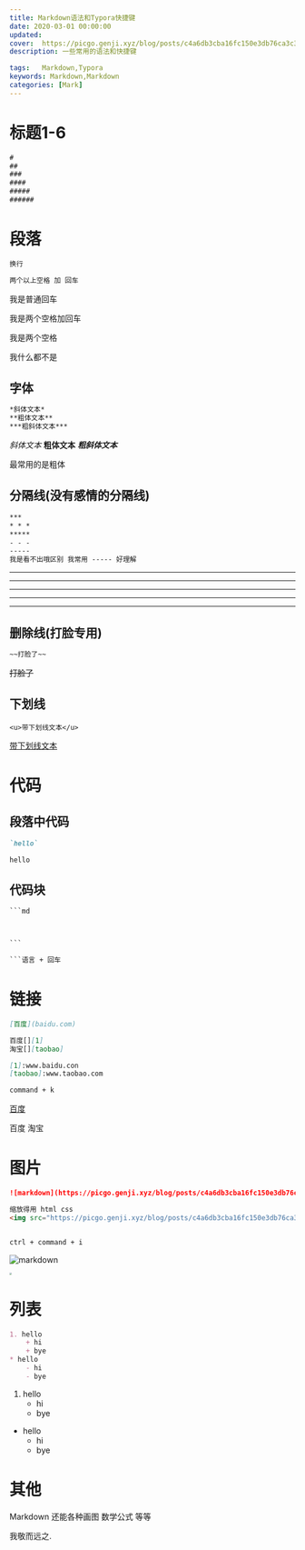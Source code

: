 ```yaml
---
title: Markdown语法和Typora快捷键
date: 2020-03-01 00:00:00
updated: 
cover:  https://picgo.genji.xyz/blog/posts/c4a6db3cba16fc150e3db76ca3c326d2.png
description: 一些常用的语法和快捷键

tags:  	Markdown,Typora
keywords: Markdown,Markdown
categories: [Mark]
---
```


# 标题1-6

```md
#
##
###
####
#####
######
```

# 段落

```md
换行

两个以上空格 加 回车

```

我是普通回车

我是两个空格加回车  

我是两个空格

我什么都不是

## 字体

```md
*斜体文本*
**粗体文本**
***粗斜体文本***
```

*斜体文本*
**粗体文本**
***粗斜体文本***

最常用的是粗体

## 分隔线(没有感情的分隔线)

```md
***
* * * 
*****
- - - 
-----
我是看不出哦区别 我常用 ----- 好理解
```

***
* * *
*****
- - -
-----

## 删除线(打脸专用)

```md
~~打脸了~~
```

~~打脸了~~

## 下划线

```
<u>带下划线文本</u>
```

<u>带下划线文本</u>

# 代码

## 段落中代码


```md
`hello`
```

`hello`



## 代码块

```md
​```md



​```

​```语言 + 回车
```

# 链接

```md
[百度](baidu.com) 

百度[][1]
淘宝[][taobao]

[1]:www.baidu.con
[taobao]:www.taobao.com

command + k
```

[百度](baidu.com) 

百度[][1]
淘宝[][taobao]

[1]:www.baidu.con
[taobao]:www.taobao.com

# 图片

```md
![markdown](https://picgo.genji.xyz/blog/posts/c4a6db3cba16fc150e3db76ca3c326d2.png)

缩放得用 html css 
<img src="https://picgo.genji.xyz/blog/posts/c4a6db3cba16fc150e3db76ca3c326d2.png" style="zoom:25%;" /> 


ctrl + command + i
```

![markdown](https://picgo.genji.xyz/blog/posts/c4a6db3cba16fc150e3db76ca3c326d2.png)

<img src="https://picgo.genji.xyz/blog/posts/c4a6db3cba16fc150e3db76ca3c326d2.png" style="zoom:25%;" />

 

# 列表

```md
1. hello
	+ hi
	+ bye
* hello
	- hi
	- bye

```

 1. hello
	+ hi
	+ bye
* hello
	- hi
	- bye









# 其他

Markdown 还能各种画图  数学公式 等等 

我敬而远之.

